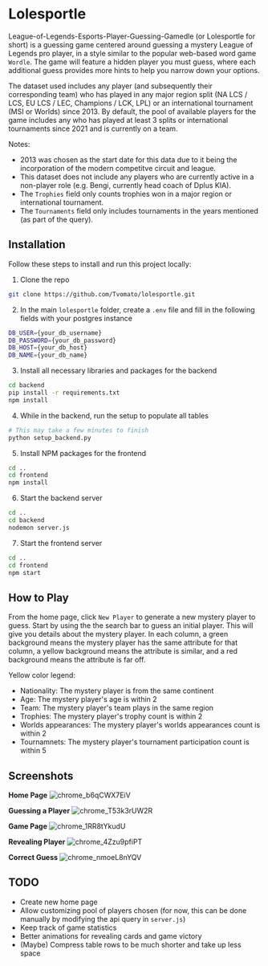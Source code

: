# Lolesportle

League-of-Legends-Esports-Player-Guessing-Gamedle (or Lolesportle for short) is a guessing game centered around guessing a mystery League of Legends pro player, in a style similar to the popular web-based word game `Wordle`. The game will feature a hidden player you must guess, where each additional guess provides more hints to help you narrow down your options.

The dataset used includes any player (and subsequently their corresponding team) who has played in any major region split (NA LCS / LCS, EU LCS / LEC, Champions / LCK, LPL) or an international tournament (MSI or Worlds) since 2013. By default, the pool of available players for the game includes any who has played at least 3 splits or international tournaments since 2021 and is currently on a team. 

Notes:
* 2013 was chosen as the start date for this data due to it being the incorporation of the modern competitve circuit and league.
* This dataset does not include any players who are currently active in a non-player role (e.g. Bengi, currently head coach of Dplus KIA).
* The `Trophies` field only counts trophies won in a major region or international tournament.
* The `Tournaments` field only includes tournaments in the years mentioned (as part of the query).

## Installation
Follow these steps to install and run this project locally:
1. Clone the repo
  ```sh
  git clone https://github.com/Tvomato/lolesportle.git
  ```
2. In the main `lolesportle` folder, create a `.env` file and fill in the following fields with your postgres instance
  ```sh
  DB_USER={your_db_username}
  DB_PASSWORD={your_db_password}
  DB_HOST={your_db_host}
  DB_NAME={your_db_name}
  ```
3. Install all necessary libraries and packages for the backend
  ```sh
  cd backend
  pip install -r requirements.txt
  npm install
  ```
4. While in the backend, run the setup to populate all tables
  ```sh
  # This may take a few minutes to finish
  python setup_backend.py
  ```
5. Install NPM packages for the frontend
  ```sh
  cd ..
  cd frontend
  npm install
  ```
6. Start the backend server
  ```sh
  cd ..
  cd backend
  nodemon server.js
  ```
7. Start the frontend server
  ```sh
  cd ..
  cd frontend
  npm start
  ```

## How to Play
From the home page, click `New Player` to generate a new mystery player to guess. Start by using the the search bar to guess an initial player. This will give you details about the mystery player.
In each column, a green background means the mystery player has the same attribute for that column, a yellow background means the attribute is similar, and a red background means the attribute is far off.

Yellow color legend:
* Nationality: The mystery player is from the same continent
* Age: The mystery player's age is within 2
* Team: The mystery player's team plays in the same region
* Trophies: The mystery player's trophy count is within 2
* Worlds appearances: The mystery player's worlds appearances count is within 2
* Tournamnets: The mystery player's tournament participation count is within 5

## Screenshots
**Home Page**
![chrome_b6qCWX7EiV](https://github.com/user-attachments/assets/83975ccb-aa5f-492f-86f4-26d7f4328258)

**Guessing a Player**
![chrome_T53k3rUW2R](https://github.com/user-attachments/assets/5bbee4dc-ccb4-4a07-9e30-bdf6de39e944)

**Game Page**
![chrome_1RR8tYkudU](https://github.com/user-attachments/assets/0e277050-dde7-4d1e-a3bc-bc8971254280)

**Revealing Player**
![chrome_4Zzu9pfiPT](https://github.com/user-attachments/assets/14201c73-ec86-48a4-8aac-cb100e65034a)

**Correct Guess**
![chrome_nmoeL8nYQV](https://github.com/user-attachments/assets/40052d07-b3b3-4357-bfe6-80dc2777af1c)

## TODO
* Create new home page
* Allow customizing pool of players chosen (for now, this can be done manually by modifying the api query in `server.js`)
* Keep track of game statistics
* Better animations for revealing cards and game victory
* (Maybe) Compress table rows to be much shorter and take up less space
